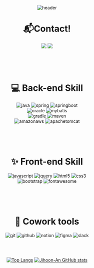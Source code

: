 <div align="center">

![header](https://capsule-render.vercel.app/api?type=waving&color=0:36ffa6,50:c471ed,100:f64f59&height=200&section=header&text=Jihoon-An%20github&fontColor=ffffff&fontSize=30&fontAlignY=39)

# 📬Contact!
  
[![](https://img.shields.io/badge/Velog-16C898?style=for-the-badge&logo=velog&logoColor=white)](https://velog.io/@jihoony)
[![](https://img.shields.io/badge/Email-D0A9F5?style=for-the-badge&logo=Gmail&logoColor=white)](mailto:jihoony.dev@gmail.com) 
 
<br><br><br>

# 💻 Back-end Skill

![java](https://img.shields.io/badge/Java-007396?style=for-the-badge&logo=CoffeeScript&logoColor=white) 
![spring](https://img.shields.io/badge/Spring-6DB33F?style=for-the-badge&logo=Spring&logoColor=white)
![springboot](https://img.shields.io/badge/springboot-6DB33F?style=for-the-badge&logo=springboot&logoColor=white)
<br>
![oracle](https://img.shields.io/badge/oracle-F80000?style=for-the-badge&logo=oracle&logoColor=white) 
![mybatis](https://img.shields.io/badge/mybatis-D0312D?style=for-the-badge&logo=mybatis&logoColor=white)
<br>
![gradle](https://img.shields.io/badge/gradle-02303A?style=for-the-badge&logo=gradle&logoColor=white) 
![maven](https://img.shields.io/badge/maven-C71A36?style=for-the-badge&logo=apachemaven&logoColor=white)
<br>
![amazonaws](https://img.shields.io/badge/amazonaws-232F3E?style=for-the-badge&logo=amazonaws&logoColor=white)
![apachetomcat](https://img.shields.io/badge/apachetomcat-F8DC75?style=for-the-badge&logo=apachetomcat&logoColor=white) 
 
<br><br><br>

# ✨ Front-end Skill
  
![javascript](https://img.shields.io/badge/javascript-F7DF1E?style=for-the-badge&logo=javascript&logoColor=black)
![jquery](https://img.shields.io/badge/jquery-0769AD?style=for-the-badge&logo=jquery&logoColor=white)
![html5](https://img.shields.io/badge/html-E34F26?style=for-the-badge&logo=html5&logoColor=white)
![css3](https://img.shields.io/badge/css-1572B6?style=for-the-badge&logo=css3&logoColor=white)
<br>
![bootstrap](https://img.shields.io/badge/bootstrap-7952B3?style=for-the-badge&logo=bootstrap&logoColor=white)
![fontawesome](https://img.shields.io/badge/fontawesome-339AF0?style=for-the-badge&logo=fontawesome&logoColor=white)
 
<br><br><br>
 
# 🤝 Cowork tools
  
![git](https://img.shields.io/badge/git-F05032?style=for-the-badge&logo=git&logoColor=white)
![github](https://img.shields.io/badge/github-181717?style=for-the-badge&logo=github&logoColor=white)
![notion](https://img.shields.io/badge/notion-ffffff?style=for-the-badge&logo=notion&logoColor=black)
![figma](https://img.shields.io/badge/figma-F24E1E?style=for-the-badge&logo=figma&logoColor=white)
![slack](https://img.shields.io/badge/slack-4A154B?style=for-the-badge&logo=slack&logoColor=white)

<br><br>

[![Top Langs](https://github-readme-stats.vercel.app/api/top-langs/?username=Jihoon-An&theme=dracula&layout=compact)](https://github.com/anuraghazra/github-readme-stats)
[![Jihoon-An GitHub stats](https://github-readme-stats.vercel.app/api?username=Jihoon-An&theme=dracula&show_icons=true)](https://github.com/anuraghazra/github-readme-stats)<br><br>


</div>
